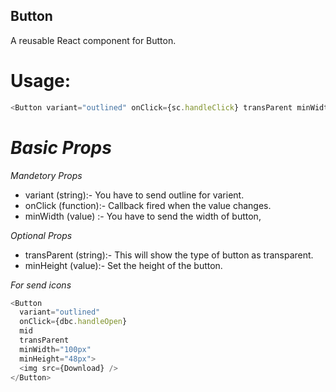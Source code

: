 ## Button

A reusable React component for Button.

# Usage:

```js
<Button variant="outlined" onClick={sc.handleClick} transParent minWidth="100px" />
```

# **_Basic Props_**

_*Mandetory Props*_

- variant (string):- You have to send outline for varient.
- onClick (function):- Callback fired when the value changes.
- minWidth (value) :- You have to send the width of button,

_*Optional Props*_

- transParent (string):- This will show the type of button as transparent.
- minHeight (value):- Set the height of the button.

_*For send icons*_

```js
<Button
  variant="outlined"
  onClick={dbc.handleOpen}
  mid
  transParent
  minWidth="100px"
  minHeight="48px">
  <img src={Download} />
</Button>
```
